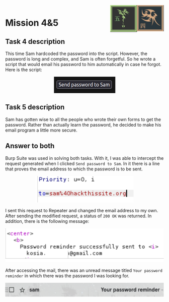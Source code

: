 <img align="right" src="images/task4_logo.png">
<img align="right" src="images/task5_logo.png">


# Mission 4&5

## Task 4 description
This time Sam hardcoded the password into the script. However, the password is long and complex, and Sam is often forgetful. So he wrote a script that would email his password to him automatically in case he forgot. Here is the script:

<p align="center">
  <img src="images/script.png">
</p>

## Task 5 description
Sam has gotten wise to all the people who wrote their own forms to get the password. Rather than actually learn the password, he decided to make his email program a little more secure.


## Answer to both
Burp Suite was used in solving both tasks. With it, I was able to intercept the request generated when I clicked `Send password to Sam`. In it there is a line that proves the email address to which the password is to be sent.

<p align="center">
  <img src="images/orig_email.png">
</p>

I sent this request to Repeater and changed the email address to my own. After sending the modified request, a status of `200 OK` was returned. In addition, there is the following message:

<p align="center">
  <img src="images/confirmation.png">
</p>

After accessing the mail, there was an unread message titled `Your password reminder` in which there was the password I was looking for.

<p align="center">
  <img src="images/message.png">
</p>
